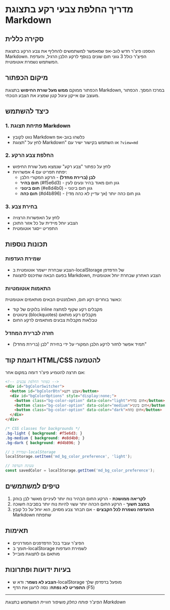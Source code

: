 # מדריך החלפת צבעי רקע בתצוגת Markdown

## סקירה כללית
הוספנו פיצ'ר חדש לווב-אפ שמאפשר למשתמשים להחליף את צבע הרקע בתצוגת Markdown. 
הפיצ'ר כולל 3 גווני חום שונים בנוסף לרקע הלבן הרגיל, והעדפת המשתמש נשמרת אוטומטית.

## מיקום הכפתור
הכפתור ממוקם **ממש מעל שורת החיפוש** בתצוגת Markdown, במרכז המסך.
הכפתור מעוצב עם אייקון עיגול קטן שמציג את הצבע הנוכחי.

## כיצד להשתמש

### 1. פתיחת תצוגת Markdown
- נווט לקובץ Markdown כלשהו בווב-אפ
- לחץ על "תצוגת Markdown" או השתמש בקישור ישיר עם `?view=md`

### 2. החלפת צבע הרקע
- לחץ על כפתור "צבע רקע" שנמצא מעל שורת החיפוש
- יפתח תפריט עם 4 אפשרויות:
  - **לבן (ברירת מחדל)** - הרקע המקורי הלבן
  - **חום בהיר** (#f5e6d3) - גוון חום מאוד בהיר ונעים לעין
  - **חום בינוני** (#e8d4b0) - גוון חום בינוני
  - **חום כהה** (#d4b896) - גוון חום כהה יותר (אך עדיין לא כהה מדי)

### 3. בחירת צבע
- לחץ על האפשרות הרצויה
- הצבע יוחל מיידית על כל אזור התוכן
- התפריט ייסגר אוטומטית

## תכונות נוספות

### שמירת העדפות
- הצבע שבחרת יישמר אוטומטית ב-localStorage של הדפדפן
- בפעם הבאה שתיכנס לתצוגת Markdown, הצבע האחרון שבחרת יוחל אוטומטית

### התאמות אוטומטיות
כאשר בוחרים רקע חום, האלמנטים הבאים מותאמים אוטומטית:
- בלוקים של קוד inline מקבלים רקע שקוף למחצה
- ציטוטים (blockquotes) מקבלים רקע מותאם
- טבלאות מקבלות צבעים מותאמים לרקע החום

### חזרה לברירת המחדל
- תמיד אפשר לחזור לרקע הלבן המקורי על ידי בחירת "לבן (ברירת מחדל)"

## דוגמת קוד HTML/CSS להטמעה
אם תרצה להטמיע פיצ'ר דומה במקום אחר:

```html
<!-- כפתור החלפת צבעים -->
<div id="bgColorSwitcher">
  <button id="bgColorBtn">צבע רקע</button>
  <div id="bgColorOptions" style="display:none;">
    <button class="bg-color-option" data-color="light">חום בהיר</button>
    <button class="bg-color-option" data-color="medium">חום בינוני</button>
    <button class="bg-color-option" data-color="dark">חום כהה</button>
  </div>
</div>
```

```css
/* CSS classes for backgrounds */
.bg-light { background: #f5e6d3; }
.bg-medium { background: #e8d4b0; }
.bg-dark { background: #d4b896; }
```

```javascript
// שמירה ב-localStorage
localStorage.setItem('md_bg_color_preference', 'light');

// טעינת העדפה
const savedColor = localStorage.getItem('md_bg_color_preference');
```

## טיפים למשתמשים
1. **לקריאה ממושכת** - הרקע החום הבהיר נוח יותר לעיניים מאשר לבן בוהק
2. **במצב חשוך** - הרקע החום הכהה יותר עשוי להיות נוח יותר בסביבה חשוכה
3. **ההעדפה נשמרת לכל הקבצים** - אם תבחר צבע מסוים, הוא יוחל על כל קובץ Markdown שתפתח

## תאימות
- הפיצ'ר עובד בכל הדפדפנים המודרניים
- תומך ב-localStorage לשמירת העדפות
- מותאם גם לתצוגת מובייל

## בעיות ידועות ופתרונות
- **הצבע לא נשמר**: ודא ש-localStorage מופעל בדפדפן שלך
- **התפריט לא נפתח**: נסה לרענן את הדף (F5)

---

*הפיצ'ר פותח כחלק משיפור חוויית המשתמש בתצוגת Markdown*